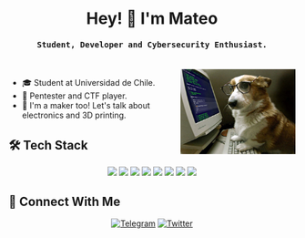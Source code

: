 <h1 align="center">Hey! 👋 I'm Mateo</h1>
<p align="center"><h4 align="center"><samp>Student, Developer and Cybersecurity Enthusiast.</samp></h4></p>
</br>

<img align="right" src="pd.png" width="40%">

- 🎓 Student at Universidad de Chile.
- 🚩 Pentester and CTF player.
- 🔧 I'm a maker too! Let's talk about electronics and 3D printing.

## 🛠 Tech Stack
<p align="center">
  <img src="https://img.shields.io/badge/C-%2300599C.svg?style=for-the-badge&logo=c&logoColor=white">
  <img src="https://img.shields.io/badge/CMake-%23008FBA.svg?style=for-the-badge&logo=cmake&logoColor=white">
  <img src="https://img.shields.io/badge/python-%2314354C.svg?style=for-the-badge&logo=python&logoColor=white">
  <img src="https://img.shields.io/badge/ruby-%23CC342D.svg?style=for-the-badge&logo=ruby&logoColor=white">
  <img src="https://img.shields.io/badge/go-%2300ADD8.svg?style=for-the-badge&logo=go&logoColor=white">
  <img src="https://img.shields.io/badge/git-%23F05033.svg?style=for-the-badge&logo=git&logoColor=white">
   <img src="https://img.shields.io/badge/-Arduino-00979D?style=for-the-badge&logo=Arduino&logoColor=white">
  <img src="https://img.shields.io/badge/-Raspberry_Pi-C51A4A?style=for-the-badge&logo=Raspberry-Pi">
</p>

## 🤝 Connect With Me
<p align="center">
  <a href="https://t.me/TaconeoMental"><img alt="Telegram" src="https://img.shields.io/badge/Telegram-2CA5E0?style=for-the-badge&logo=telegram&logoColor=white"></a>
  <a href="https://twitter.com/TaconeoMental"><img alt="Twitter" src="https://img.shields.io/badge/Twitter-%231DA1F2.svg?style=for-the-badge&logo=Twitter&logoColor=white"></a>
</p>
